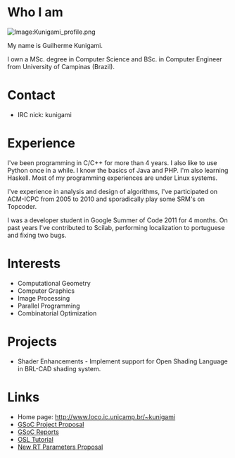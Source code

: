 # Who I am

![Image:Kunigami_profile.png](Kunigami_profile.png "Image:Kunigami_profile.png")

My name is Guilherme Kunigami.

I own a MSc. degree in Computer Science and BSc. in Computer Engineer
from University of Campinas (Brazil).

# Contact

-   IRC nick: kunigami

# Experience

I've been programming in C/C++ for more than 4 years. I also like to use
Python once in a while. I know the basics of Java and PHP. I'm also
learning Haskell. Most of my programming experiences are under Linux
systems.

I've experience in analysis and design of algorithms, I've participated
on ACM-ICPC from 2005 to 2010 and sporadically play some SRM's on
Topcoder.

I was a developer student in Google Summer of Code 2011 for 4 months. On
past years I've contributed to Scilab, performing localization to
portuguese and fixing two bugs.

# Interests

-   Computational Geometry
-   Computer Graphics
-   Image Processing
-   Parallel Programming
-   Combinatorial Optimization

# Projects

-   Shader Enhancements - Implement support for Open Shading Language in
    BRL-CAD shading system.

# Links

-   Home page: <http://www.loco.ic.unicamp.br/~kunigami>
-   [GSoC Project Proposal](User:Kunigami/GSoc2011/Proposal "wikilink")
-   [GSoC Reports](User:Kunigami/GSoc2011/Reports "wikilink")
-   [OSL Tutorial](User:Kunigami/GSoc2011/OSL_Tutorial "wikilink")
-   [New RT Parameters
    Proposal](User:Kunigami/GSoc2011/RT_Parameters_Proposal "wikilink")